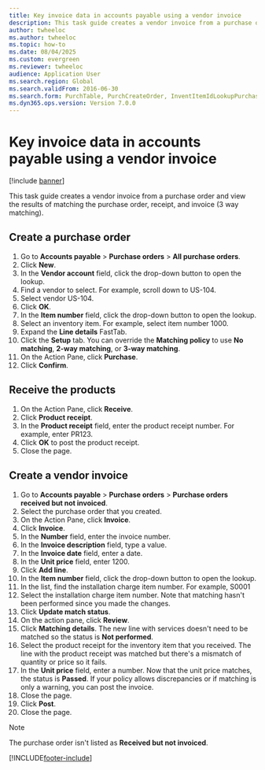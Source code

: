 ```yaml
--- 
title: Key invoice data in accounts payable using a vendor invoice
description: This task guide creates a vendor invoice from a purchase order and view the results of matching the purchase order, receipt, and invoice (3 way matching). 
author: twheeloc
ms.author: twheeloc
ms.topic: how-to
ms.date: 08/04/2025
ms.custom: evergreen
ms.reviewer: twheeloc
audience: Application User
ms.search.region: Global
ms.search.validFrom: 2016-06-30
ms.search.form: PurchTable, PurchCreateOrder, InventItemIdLookupPurchase, PurchEditLines, VendEditInvoice, InventItemIdLookupSimple, VendInvoiceMatchingDetails   
ms.dyn365.ops.version: Version 7.0.0 
---
```


# Key invoice data in accounts payable using a vendor invoice

[!include [banner](../../includes/banner.md)]

This task guide creates a vendor invoice from a purchase order and view the results of matching the purchase order, receipt, and invoice (3 way matching).


## Create a purchase order
1. Go to **Accounts payable** > **Purchase orders** > **All purchase orders**.
2. Click **New**.
3. In the **Vendor account** field, click the drop-down button to open the lookup.
4. Find a vendor to select. For example, scroll down to US-104.
5. Select vendor US-104.
6. Click **OK**.
7. In the **Item number** field, click the drop-down button to open the lookup.
8. Select an inventory item. For example, select item number 1000.
9. Expand the **Line details** FastTab.
10. Click the **Setup** tab. You can override the **Matching policy** to use **No matching**, **2-way matching**, or **3-way matching**.  
11. On the Action Pane, click **Purchase**.
12. Click **Confirm**.

## Receive the products
1. On the Action Pane, click **Receive**.
2. Click **Product receipt**.
3. In the **Product receipt** field, enter the product receipt number. For example, enter PR123.
4. Click **OK** to post the product receipt.
5. Close the page.

## Create a vendor invoice
1. Go to **Accounts payable** > **Purchase orders** > **Purchase orders received but not invoiced**.
2. Select the purchase order that you created.
3. On the Action Pane, click **Invoice**.
4. Click **Invoice**.
5. In the **Number** field, enter the invoice number.
6. In the **Invoice description** field, type a value.
7. In the **Invoice date** field, enter a date.
8. In the **Unit price** field, enter 1200.
9. Click **Add line**.
10. In the **Item number** field, click the drop-down button to open the lookup.
11. In the list, find the installation charge item number. For example, S0001
12. Select the installation charge item number. Note that matching hasn't been performed since you made the changes.  
13. Click **Update match status**.
14. On the action pane, click **Review**.
15. Click **Matching details**. The new line with services doesn't need to be matched so the status is **Not performed**.  
16. Select the product receipt for the inventory item that you received. The line with the product receipt was matched but there's a mismatch of quantity or price so it fails.  
17. In the **Unit price** field, enter a number. Now that the unit price matches, the status is **Passed**. If your policy allows discrepancies or if matching is only a warning, you can post the invoice.  
18. Close the page.
19. Click **Post**.
20. Close the page. 

>[!Note] 
>The purchase order isn't listed as **Received but not invoiced**.  



[!INCLUDE[footer-include](../../../includes/footer-banner.md)]

